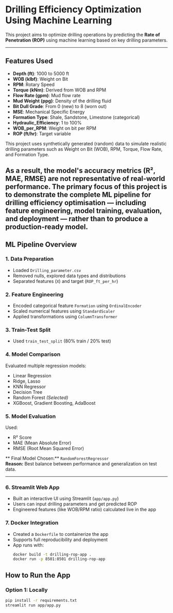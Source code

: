 # Drilling Efficiency Optimization Using Machine Learning

This project aims to optimize drilling operations by predicting the **Rate of Penetration (ROP)** using machine learning based on key drilling parameters.

---

## Features Used

- **Depth (ft)**: 1000 to 5000 ft
- **WOB (klbf)**: Weight on Bit
- **RPM**: Rotary Speed
- **Torque (kNm)**: Derived from WOB and RPM
- **Flow Rate (gpm)**: Mud flow rate
- **Mud Weight (ppg)**: Density of the drilling fluid
- **Bit Dull Grade**: From 0 (new) to 8 (worn out)
- **MSE**: Mechanical Specific Energy
- **Formation Type**: Shale, Sandstone, Limestone (categorical)
- **Hydraulic_Efficiency**: 1 to 100%
- **WOB_per_RPM**: Weight on bit per RPM
- **ROP (ft/hr)**: Target variable

This project uses synthetically generated (random) data to simulate realistic drilling parameters such as Weight on Bit (WOB), RPM, Torque, Flow Rate, and Formation Type.

As a result, the model's accuracy metrics (R², MAE, RMSE) are not representative of real-world performance. The primary focus of this project is to demonstrate the complete ML pipeline for drilling efficiency optimisation — including feature engineering, model training, evaluation, and deployment — rather than to produce a production-ready model.
---

## ML Pipeline Overview

### 1. Data Preparation
- Loaded `Drilling_parameter.csv`
- Removed nulls, explored data types and distributions
- Separated features (`X`) and target (`ROP_ft_per_hr`)

### 2. Feature Engineering
- Encoded categorical feature `Formation` using `OrdinalEncoder`
- Scaled numerical features using `StandardScaler`
- Applied transformations using `ColumnTransformer`

### 3. Train-Test Split
- Used `train_test_split` (80% train / 20% test)

### 4. Model Comparison
Evaluated multiple regression models:
- Linear Regression
- Ridge, Lasso
- KNN Regressor
- Decision Tree
- Random Forest *(Selected)*
- XGBoost, Gradient Boosting, AdaBoost

### 5. Model Evaluation
Used:
- R² Score
- MAE (Mean Absolute Error)
- RMSE (Root Mean Squared Error)

** Final Model Chosen:** `RandomForestRegressor`  
**Reason:** Best balance between performance and generalization on test data.

---

###  6. Streamlit Web App
- Built an interactive UI using Streamlit (`app/app.py`)
- Users can input drilling parameters and get predicted ROP
- Engineered features (like WOB/RPM ratio) calculated live in the app

###  7. Docker Integration
- Created a `Dockerfile` to containerize the app
- Supports full reproducibility and deployment
- App runs with:
  ```bash
  docker build -t drilling-rop-app .
  docker run -p 8501:8501 drilling-rop-app

##  How to Run the App

### Option 1: Locally
```bash
pip install -r requirements.txt
streamlit run app/app.py
